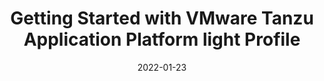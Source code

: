 ---
contentPage: "/guides/tanzu-application-platform-gs/index.md"
date: '2022-01-23'
lastmod: '2022-01-23'
layout: single
title: Getting Started with VMware Tanzu Application Platform light Profile
weight: 4
tags: []
---